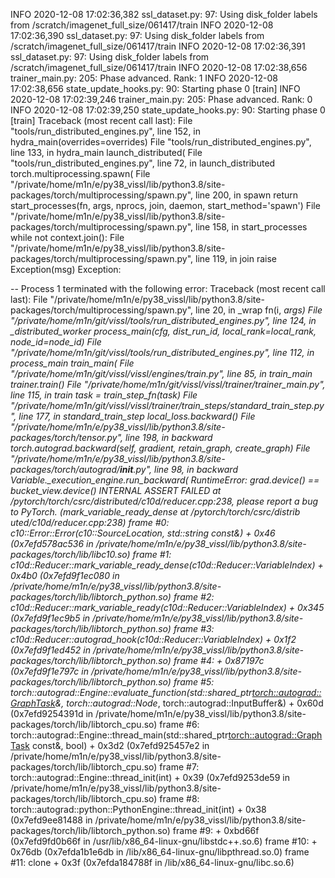 INFO 2020-12-08 17:02:36,382 ssl_dataset.py:  97: Using disk_folder labels from /scratch/imagenet_full_size/061417/train
INFO 2020-12-08 17:02:36,390 ssl_dataset.py:  97: Using disk_folder labels from /scratch/imagenet_full_size/061417/train
INFO 2020-12-08 17:02:36,391 ssl_dataset.py:  97: Using disk_folder labels from /scratch/imagenet_full_size/061417/train
INFO 2020-12-08 17:02:38,656 trainer_main.py: 205: Phase advanced. Rank: 1
INFO 2020-12-08 17:02:38,656 state_update_hooks.py:  90: Starting phase 0 [train]
INFO 2020-12-08 17:02:39,246 trainer_main.py: 205: Phase advanced. Rank: 0
INFO 2020-12-08 17:02:39,250 state_update_hooks.py:  90: Starting phase 0 [train]
Traceback (most recent call last):
  File "tools/run_distributed_engines.py", line 152, in <module>
    hydra_main(overrides=overrides)
  File "tools/run_distributed_engines.py", line 133, in hydra_main
    launch_distributed(
  File "tools/run_distributed_engines.py", line 72, in launch_distributed
    torch.multiprocessing.spawn(
  File "/private/home/m1n/e/py38_vissl/lib/python3.8/site-packages/torch/multiprocessing/spawn.py", line 200, in spawn
    return start_processes(fn, args, nprocs, join, daemon, start_method='spawn')
  File "/private/home/m1n/e/py38_vissl/lib/python3.8/site-packages/torch/multiprocessing/spawn.py", line 158, in start_processes
    while not context.join():
  File "/private/home/m1n/e/py38_vissl/lib/python3.8/site-packages/torch/multiprocessing/spawn.py", line 119, in join
    raise Exception(msg)
Exception:

-- Process 1 terminated with the following error:
Traceback (most recent call last):
  File "/private/home/m1n/e/py38_vissl/lib/python3.8/site-packages/torch/multiprocessing/spawn.py", line 20, in _wrap
    fn(i, *args)
  File "/private/home/m1n/git/vissl/tools/run_distributed_engines.py", line 124, in _distributed_worker
    process_main(cfg, dist_run_id, local_rank=local_rank, node_id=node_id)
  File "/private/home/m1n/git/vissl/tools/run_distributed_engines.py", line 112, in process_main
    train_main(
  File "/private/home/m1n/git/vissl/vissl/engines/train.py", line 85, in train_main
    trainer.train()
  File "/private/home/m1n/git/vissl/vissl/trainer/trainer_main.py", line 115, in train
    task = train_step_fn(task)
  File "/private/home/m1n/git/vissl/vissl/trainer/train_steps/standard_train_step.py", line 177, in standard_train_step
    local_loss.backward()
  File "/private/home/m1n/e/py38_vissl/lib/python3.8/site-packages/torch/tensor.py", line 198, in backward
    torch.autograd.backward(self, gradient, retain_graph, create_graph)
  File "/private/home/m1n/e/py38_vissl/lib/python3.8/site-packages/torch/autograd/__init__.py", line 98, in backward
    Variable._execution_engine.run_backward(
RuntimeError: grad.device() == bucket_view.device() INTERNAL ASSERT FAILED at /pytorch/torch/csrc/distributed/c10d/reducer.cpp:238, please report a bug to PyTorch.  (mark_variable_ready_dense at /pytorch/torch/csrc/distrib
uted/c10d/reducer.cpp:238)
frame #0: c10::Error::Error(c10::SourceLocation, std::string const&) + 0x46 (0x7efd578ac536 in /private/home/m1n/e/py38_vissl/lib/python3.8/site-packages/torch/lib/libc10.so)
frame #1: c10d::Reducer::mark_variable_ready_dense(c10d::Reducer::VariableIndex) + 0x4b0 (0x7efd9f1ec080 in /private/home/m1n/e/py38_vissl/lib/python3.8/site-packages/torch/lib/libtorch_python.so)
frame #2: c10d::Reducer::mark_variable_ready(c10d::Reducer::VariableIndex) + 0x345 (0x7efd9f1ec9b5 in /private/home/m1n/e/py38_vissl/lib/python3.8/site-packages/torch/lib/libtorch_python.so)
frame #3: c10d::Reducer::autograd_hook(c10d::Reducer::VariableIndex) + 0x1f2 (0x7efd9f1ed452 in /private/home/m1n/e/py38_vissl/lib/python3.8/site-packages/torch/lib/libtorch_python.so)
frame #4: <unknown function> + 0x87197c (0x7efd9f1e797c in /private/home/m1n/e/py38_vissl/lib/python3.8/site-packages/torch/lib/libtorch_python.so)
frame #5: torch::autograd::Engine::evaluate_function(std::shared_ptr<torch::autograd::GraphTask>&, torch::autograd::Node*, torch::autograd::InputBuffer&) + 0x60d (0x7efd9254391d in /private/home/m1n/e/py38_vissl/lib/python3.8/site-packages/torch/lib/libtorch_cpu.so)
frame #6: torch::autograd::Engine::thread_main(std::shared_ptr<torch::autograd::GraphTask> const&, bool) + 0x3d2 (0x7efd925457e2 in /private/home/m1n/e/py38_vissl/lib/python3.8/site-packages/torch/lib/libtorch_cpu.so)
frame #7: torch::autograd::Engine::thread_init(int) + 0x39 (0x7efd9253de59 in /private/home/m1n/e/py38_vissl/lib/python3.8/site-packages/torch/lib/libtorch_cpu.so)
frame #8: torch::autograd::python::PythonEngine::thread_init(int) + 0x38 (0x7efd9ee81488 in /private/home/m1n/e/py38_vissl/lib/python3.8/site-packages/torch/lib/libtorch_python.so)
frame #9: <unknown function> + 0xbd66f (0x7efd9fd0b66f in /usr/lib/x86_64-linux-gnu/libstdc++.so.6)
frame #10: <unknown function> + 0x76db (0x7efda1b1e6db in /lib/x86_64-linux-gnu/libpthread.so.0)
frame #11: clone + 0x3f (0x7efda184788f in /lib/x86_64-linux-gnu/libc.so.6)


